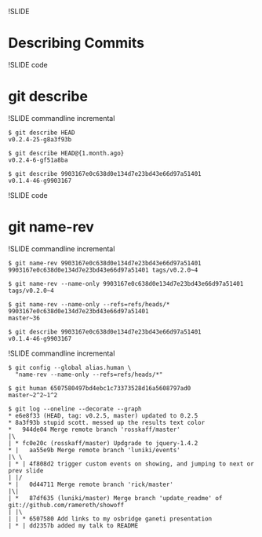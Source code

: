 !SLIDE

# Describing Commits #

!SLIDE code

# git describe #

!SLIDE commandline incremental

	$ git describe HEAD
	v0.2.4-25-g8a3f93b

	$ git describe HEAD@{1.month.ago}
	v0.2.4-6-gf51a8ba

	$ git describe 9903167e0c638d0e134d7e23bd43e66d97a51401
	v0.1.4-46-g9903167

!SLIDE code

# git name-rev #

!SLIDE commandline incremental

	$ git name-rev 9903167e0c638d0e134d7e23bd43e66d97a51401
	9903167e0c638d0e134d7e23bd43e66d97a51401 tags/v0.2.0~4
	
	$ git name-rev --name-only 9903167e0c638d0e134d7e23bd43e66d97a51401
	tags/v0.2.0~4
	
	$ git name-rev --name-only --refs=refs/heads/* 9903167e0c638d0e134d7e23bd43e66d97a51401
	master~36
	
	$ git describe 9903167e0c638d0e134d7e23bd43e66d97a51401
	v0.1.4-46-g9903167

!SLIDE commandline incremental
	
	$ git config --global alias.human \
	  "name-rev --name-only --refs=refs/heads/*"
	
	$ git human 6507580497bd4ebc1c73373528d16a5608797ad0
	master~2^2~1^2

	$ git log --oneline --decorate --graph
	* e6e8f33 (HEAD, tag: v0.2.5, master) updated to 0.2.5
	* 8a3f93b stupid scott. messed up the results text color
	*   944de04 Merge remote branch 'rosskaff/master'
	|\  
	| * fc0e20c (rosskaff/master) Updgrade to jquery-1.4.2
	* |   aa55e9b Merge remote branch 'luniki/events'
	|\ \  
	| * | 4f808d2 trigger custom events on showing, and jumping to next or prev slide
	| |/  
	* |   0d44711 Merge remote branch 'rick/master'
	|\| 
	| *   87df635 (luniki/master) Merge branch 'update_readme' of git://github.com/ramereth/showoff
	| |\  
	| | * 6507580 Add links to my osbridge ganeti presentation
	| * | dd2357b added my talk to README
